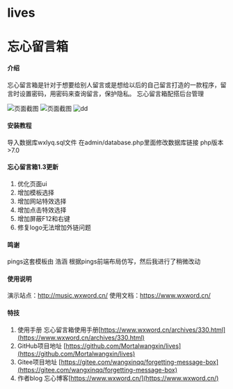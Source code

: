 # lives
# 忘心留言箱

#### 介绍
忘心留言箱是针对于想要给别人留言或是想给以后的自己留言打造的一款程序，留言时设置密码，用密码来查询留言，保护隐私。
忘心留言箱配搭后台管理

![页面截图](https://img.wxword.cn/2023/01/13/afbf49fc344aa.png)
![页面截图](https://img.wxword.cn/2023/01/11/eec8a7b65b1a7.png)
![dd](https://img.wxword.cn/2023/01/13/84cc6e5d2d7ce.png)

#### 安装教程
导入数据库wxlyq.sql文件
在admin/database.php里面修改数据库链接
php版本>7.0
#### 忘心留言箱1.3更新
1. 优化页面ui
2. 增加模板选择
3. 增加网站特效选择
4. 增加点击特效选择
5. 增加屏蔽F12和右键
6. 修复logo无法增加外链问题
#### 鸣谢
pings这套模板由 浩涵 根据pings前端布局仿写，然后我进行了稍微改动
#### 使用说明

演示站点：http://music.wxword.cn/
使用文档：https://www.wxword.cn/

#### 特技

1.  使用手册 忘心留言箱使用手册[https://www.wxword.cn/archives/330.html](https://www.wxword.cn/archives/330.html)
2.  GitHub项目地址 [https://github.com/Mortalwangxin/lives](https://github.com/Mortalwangxin/lives)
3.  Gitee项目地址 [https://gitee.com/wangxinqq/forgetting-message-box](https://gitee.com/wangxinqq/forgetting-message-box)
4. 作者blog 忘心博客[https://www.wxword.cn/](https://www.wxword.cn/)
